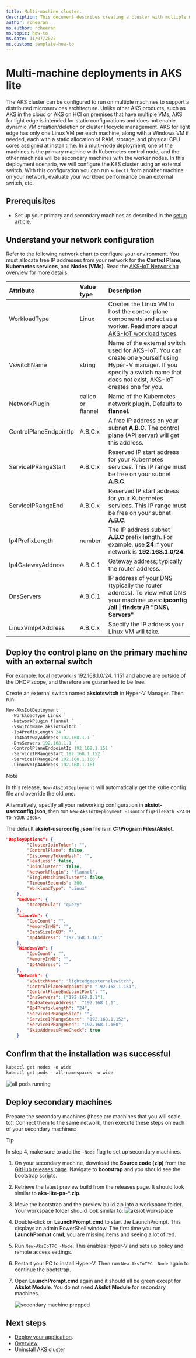 ```yaml
---
title: Multi-machine cluster.
description: This document describes creating a cluster with multiple machines.
author: rcheeran
ms.author: rcheeran
ms.topic: how-to
ms.date: 11/07/2022
ms.custom: template-how-to
---
```


# Multi-machine deployments in AKS lite

The AKS cluster can be configured to run on multiple machines to support a distributed microservices architecture. Unlike other AKS products, such as AKS in the cloud or AKS on HCI on premises that have multiple VMs, AKS for light edge is intended for static configurations and does not enable dynamic VM creation/deletion or cluster lifecycle management. AKS for light edge has only one Linux VM per each machine, along with a Windows VM if needed, each with a static allocation of RAM, storage, and physical CPU cores assigned at install time. In a multi-node deployment, one of the machines is the primary machine with Kubernetes control node, and the other machines will be secondary machines with the worker nodes. In this deployment scenario, we will configure the K8S cluster using an external switch. With this configuration you can run `kubectl` from another machine on your network, evaluate your workload performance on an external switch, etc.  

## Prerequisites

- Set up your primary and secondary machines as described in the [setup article](aks-lite-howto-setup-machine.md).

## Understand your network configuration

Refer to the following network chart to configure your environment. You must allocate free IP addresses from your network for the **Control Plane**, **Kubernetes services**, and **Nodes (VMs)**. Read the [AKS-IoT Networking](/aks-lite-concept.md) overview for more details.

| Attribute | Value type      |  Description |
| :------------ |:-----------|:--------|
| WorkloadType | Linux | Creates the Linux VM to host the control plane components and act as a worker. Read more about [AKS-IoT workload types](/aks-lite-concept.md). |
| VswitchName | string | Name of the external switch used for AKS-IoT. You can create one yourself using Hyper-V manager. If you specify a switch name that does not exist, AKS-IoT creates one for you. |
| NetworkPlugin | calico or flannel | Name of the Kubernetes network plugin. Defaults to **flannel**. |
| ControlPlaneEndpointIp | A.B.C.x | A free IP address on your subnet **A.B.C**. The control plane (API server) will get this address. |
| ServiceIPRangeStart | A.B.C.x | Reserved IP start address for your Kubernetes services. This IP range must be free on your subnet **A.B.C**. |
| ServiceIPRangeEnd | A.B.C.x | Reserved IP start address for your Kubernetes services. This IP range must be free on your subnet **A.B.C**.  |
| Ip4PrefixLength | number | The IP address subnet **A.B.C** prefix length. For example, use **24** if your network is **192.168.1.0/24**. |
| Ip4GatewayAddress | A.B.C.1 | Gateway address; typically the router address. |
| DnsServers | A.B.C.1 | IP address of your DNS (typically the router address). To view what DNS your machine uses: **ipconfig /all \| findstr /R "DNS\ Servers"** |
| LinuxVmIp4Address | A.B.C.x | Specify the IP address your Linux VM will take. |

## Deploy the control plane on the primary machine with an external switch

For example: local network is 192.168.1.0/24. 1.151 and above are outside of the DHCP scope, and therefore are guaranteed to be free.

Create an external switch named **aksiotswitch** in Hyper-V Manager. Then run:

```powershell
New-AksIotDeployment `
  -WorkloadType Linux `
  -NetworkPlugin flannel `
  -VswitchName aksiotswitch `
  -Ip4PrefixLength 24 `
  -Ip4GatewayAddress 192.168.1.1 `
  -DnsServers 192.168.1.1 `
  -ControlPlaneEndpointIp 192.168.1.151 `
  -ServiceIPRangeStart 192.168.1.152 `
  -ServiceIPRangeEnd 192.168.1.160 `
  -LinuxVmIp4Address 192.168.1.161
```

> [!NOTE]
> In this release, `New-AksIotDeployment` will automatically get the kube config file and override the old one.

Alternatively, specify all your networking configuration in **aksiot-userconfig.json**, then run `New-AksIotDeployment -JsonConfigFilePath <PATH TO YOUR JSON>`.

The default **aksiot-userconfig.json** file is in **C:\Program Files\AksIot**.

```json
"DeployOptions": {
        "ClusterJoinToken": "",
        "ControlPlane": false,
        "DiscoveryTokenHash": "",
        "Headless": false,
        "JoinCluster": false,
        "NetworkPlugin": "flannel",
        "SingleMachineCluster": false,
        "TimeoutSeconds": 300,
        "WorkloadType": "Linux"
    },
    "EndUser": {
        "AcceptEula": "query"
    },
    "LinuxVm": {
        "CpuCount": "",
        "MemoryInMB": "",
        "DataSizeInGB": "",
        "Ip4Address": "192.168.1.161"
    },
    "WindowsVm": {
        "CpuCount": "",
        "MemoryInMB": "",
        "Ip4Address": ""
    },
    "Network": {
        "VSwitchName": "lightedgeexternalswitch",
        "ControlPlaneEndpointIp": "192.168.1.151",
        "ControlPlaneEndpointPort": "",
        "DnsServers": ["192.168.1.1"],
        "Ip4GatewayAddress": "192.168.1.1",
        "Ip4PrefixLength": "24",
        "ServiceIPRangeSize": "",
        "ServiceIPRangeStart": "192.168.1.152",
        "ServiceIPRangeEnd": "192.168.1.160",
        "SkipAddressFreeCheck": true
    }
```

## Confirm that the installation was successful

```powershell
kubectl get nodes -o wide
kubectl get pods --all-namespaces -o wide
```

![all pods running](media/aks-lite/all-pods-running.png)

## Deploy secondary machines

Prepare the secondary machines (these are machines that you will scale to). Connect them to the same network, then execute these steps on each of your secondary machines:

> [!TIP]
> In step 4, make sure to add the `-Node` flag to set up secondary machines.

1. On your secondary machine, download the **Source code (zip)** from the [GitHub releases page](https://github.com/Azure/AKS-IoT-preview/releases). Navigate to **bootstrap** and you should see the bootstrap scripts.
2. Retrieve the latest preview build from the releases page. It should look similar to **aks-lite-ps-*.zip**.
3. Move the bootstrap and the preview build zip into a workspace folder. Your workspace folder should look similar to:
   ![aksiot workspace](media/aks-lite/aks-lite-workspace.png)
4. Double-click on **LaunchPrompt.cmd** to start the LaunchPrompt. This displays an admin PowerShell window. The first time you run **LaunchPrompt.cmd**, you are missing items and seeing a lot of red.
5. Run `New-AksIoTPC -Node`. This enables Hyper-V and sets up policy and remote access settings. 
6. Restart your PC to install Hyper-V. Then run `New-AksIoTPC -Node` again to continue the bootstrap.
7. Open **LaunchPrompt.cmd** again and it should all be green except for **AksIot Module**. You do not need **AksIot Module** for secondary machines.

   ![secondary machine prepped](media/aks-lite/secondary-machine-prepped.png)

## Next steps

- [Deploy your application](aks-lite-howto-deploy-app.md).
- [Overview](aks-lite-overview.md)
- [Uninstall AKS cluster](aks-lite-howto-uninstall.md)
